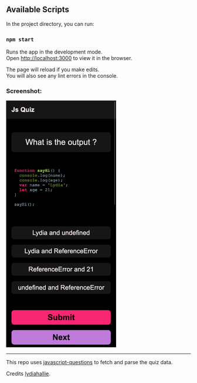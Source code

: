 ## Available Scripts

In the project directory, you can run:

### `npm start`

Runs the app in the development mode.<br />
Open [http://localhost:3000](http://localhost:3000) to view it in the browser.

The page will reload if you make edits.<br />
You will also see any lint errors in the console.

### Screenshot:

<img src="./public/screenshots/js_quiz_app_ss.png" alt="drawing" width="300"/>

---

This repo uses [javascript-questions](https://github.com/lydiahallie/javascript-questions) to fetch and parse the quiz data.

Credits [lydiahallie](https://github.com/lydiahallie).
